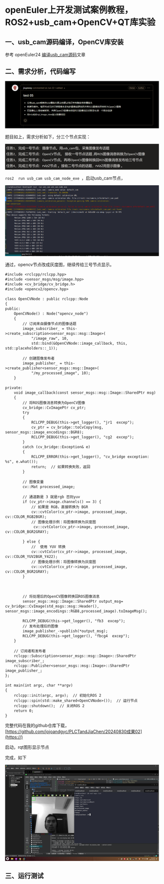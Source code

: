 # openEuler上开发测试案例教程，ROS2+usb_cam+OpenCV+QT库实验

## 一、usb_cam源码编译，OpenCV库安装

参考 openEuler24 [编译usb_cam源码](https://openeuler-ros-docs.readthedocs.io/en/latest/other-tutorials/usb-cam-build.html)文章

## 二、需求分析，代码编写

![1724992764409](images/usb-cam/1724992764409.png)

题目如上，需求分析如下，分三个节点实现：

![1724992929722](images/usb-cam/1724992929722.png)

`ros2  run usb_cam usb_cam_node_exe `，启动usb_cam节点，

![1725001815548](images/usb-cam/1725001815548.png)

通过，opencv节点改成灰度图，继续传给三号节点显示。

```
#include <rclcpp/rclcpp.hpp>
#include <sensor_msgs/msg/image.hpp>
#include <cv_bridge/cv_bridge.h>
#include <opencv2/opencv.hpp>

class OpenCVNode : public rclcpp::Node
{
public:
    OpenCVNode() : Node("opencv_node")
    {
        // 订阅来自摄像节点的图像话题
        image_subscriber_ = this->create_subscription<sensor_msgs::msg::Image>(
            "/image_raw", 10,
            std::bind(&OpenCVNode::image_callback, this, std::placeholders::_1));

        // 创建图像发布者
        image_publisher_ = this->create_publisher<sensor_msgs::msg::Image>(
            "/my_processed_image", 10);
    }

private:
    void image_callback(const sensor_msgs::msg::Image::SharedPtr msg)
    {
        // 将ROS图像消息转换为OpenCV图像
        cv_bridge::CvImagePtr cv_ptr;
        try
        {
            RCLCPP_DEBUG(this->get_logger(), "jr1  excep");
            cv_ptr = cv_bridge::toCvCopy(msg, sensor_msgs::image_encodings::BGR8);
            RCLCPP_DEBUG(this->get_logger(), "cg2  excep");
        }
        catch (cv_bridge::Exception& e)
        {
            RCLCPP_ERROR(this->get_logger(), "cv_bridge exception: %s", e.what());
            return;  // 如果转换失败，返回
        }

        // 图像变量
        cv::Mat processed_image;

        // 通道数是 3 就是rgb 否则yuv
        if (cv_ptr->image.channels() == 3) {
            // 如果是 RGB，直接转换为 BGR
            cv::cvtColor(cv_ptr->image, processed_image, cv::COLOR_RGB2BGR);
            // 图像处理示例：将图像转换为灰度图
             cv::cvtColor(cv_ptr->image, processed_image, cv::COLOR_BGR2GRAY);

        } else {
            //  使用 YUV 转换
            cv::cvtColor(cv_ptr->image, processed_image, cv::COLOR_YUV2BGR_Y422);
            // 图像处理示例：将图像转换为灰度图
            cv::cvtColor(cv_ptr->image, processed_image, cv::COLOR_BGR2GRAY);
        }



        // 将处理后的OpenCV图像转换回ROS图像消息
        sensor_msgs::msg::Image::SharedPtr output_msg= cv_bridge::CvImage(std_msgs::msg::Header(), sensor_msgs::image_encodings::RGB8,processed_image).toImageMsg();

        RCLCPP_DEBUG(this->get_logger(), "fb3  excep");
        // 发布处理后的图像
        image_publisher_->publish(*output_msg);
        RCLCPP_DEBUG(this->get_logger(), "fbcg4  excep");
    }

    // 订阅者和发布者
    rclcpp::Subscription<sensor_msgs::msg::Image>::SharedPtr image_subscriber_;
    rclcpp::Publisher<sensor_msgs::msg::Image>::SharedPtr image_publisher_;
};

int main(int argc, char **argv)
{
    rclcpp::init(argc, argv);  // 初始化ROS 2
    rclcpp::spin(std::make_shared<OpenCVNode>());  // 运行节点
    rclcpp::shutdown();  // 关闭ROS 2
    return 0;
}

```

完整代码在我的github仓库下载，[https://github.com/jojoandgyc/PLCTandJiaChen/20240830成果02](https://)


启动，rqt图形显示节点

完成，如下

![1724992811173](images/usb-cam/1724992811173.png)

## 三、运行测试
